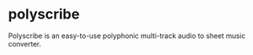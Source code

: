 polyscribe
======

Polyscribe is an easy-to-use polyphonic multi-track audio to sheet music converter.
